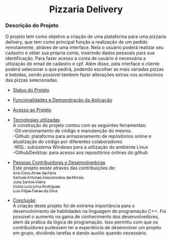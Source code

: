 
<h1 align=center>Pizzaria Delivery</h1>
<h3>Descrição do Projeto<br></h3>
 <p> O projeto tem como objetivo a criação de uma plataforma para uma pizzaria delivery, que tem como principal função a realização 
de um pedido remotamente, atráves de uma interface. Nela o usuário poderá realizar seu cadastro e obter sua própria conta, inserindo 
dados pessoais para sua identificação. Para fazer acesso a conta de usuário é necessária a utilização do email de cadastro e cpf. Além 
disso, pela interface o cliente poderá selecionar o que pedirá, podendo escolher as mais variadas pizzas e bebidas, sendo possivel tambem 
fazer alterações extras nos acréscimos das pizzas selecionadas. </p>

* [Status do Projeto](#status-do-Projeto)


* [Funcionalidades e Demonstração da Aplicação](#funcionalidades-e-demonstração-da-aplicação)

* [Acesso ao Projeto](#acesso-ao-projeto)

* [Tecnologias utilizadas](#tecnologias-utilizadas) <br>
  A construção do projeto contou com as seguintes ferramentas: <br>
-Git:versionamento de código e manutenção do mesmo. <br>
-Github: plataforma para armazenamento de repósitorios online e atualização do código por diferentes colaboradores <br>
-WSL: subsistema Windows para a utilização do ambiente Linux <br>
-GithubDesktop: para acesso aos repositórios onlines do github <br>

* [Pessoas Contribuidoras e Desenvolvedoras](#pessoas-contribuidoras) <br>
Este projeto existe através das contribuições de:
[<img loading="lazy"> <br><sub>Ana Clara Alves de Faria</sub>](https://github.com/acriles)  
[<img loading="lazy"> <br><sub>Samuel Antunes Vasconcelos de Morais</sub>](https://github.com/samucavm2)  
[<img loading="lazy"> <br><sub>Julia Santos Vieira</sub>](https://github.com/juliasvieira)  
[<img loading="lazy"> <br><sub>Victor Luiz Lima Rodrigues</sub>](https://github.com/vluizlr)  
[<img loading="lazy"> <br><sub>Luis Filipe Tieres da Silva</sub>](https://github.com/LuisTieres) 

* [Conclusão](#conclusão) <br> 
A criação deste projeto foi de extrema importância para o desenvolvimento de habilidades na linguagem de programação C++. Foi possivel o aumento na gama de conhecimento dos desenvolvedores, alem da prática da lógica de programação. Isso permitiu com que os contribuidores pudessem ter a experiência de desenvolver um projeto em grupo, dividindo tarefas e dando auxilio quando necessário. 

